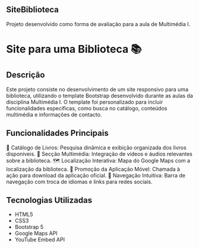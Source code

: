 ## SiteBiblioteca
Projeto desenvolvido como forma de avaliação para a aula de Multimédia I.

# Site para uma Biblioteca 📚

## Descrição
Este projeto consiste no desenvolvimento de um site responsivo para uma biblioteca, utilizando o template Bootstrap desenvolvido durante as aulas da disciplina Multimédia I. O template foi personalizado para incluir funcionalidades específicas, como busca no catálogo, conteúdos multimédia e informações de contacto.

## Funcionalidades Principais
📖 Catálogo de Livros: Pesquisa dinâmica e exibição organizada dos livros disponíveis.
🎥 Secção Multimédia: Integração de vídeos e áudios relevantes sobre a biblioteca.
🗺️ Localização Interativa: Mapa do Google Maps com a localização da biblioteca.
📱 Promoção da Aplicação Móvel: Chamada à ação para download da aplicação oficial.
🔗 Navegação Intuitiva: Barra de navegação com troca de idiomas e links para redes sociais.

## Tecnologias Utilizadas
- HTML5
- CSS3
- Bootstrap 5
- Google Maps API
- YouTube Embed API
